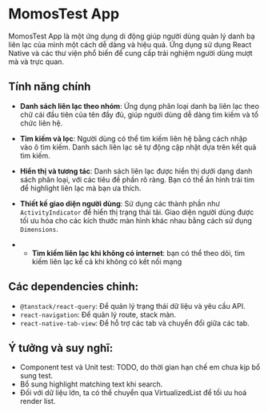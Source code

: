 # MomosTest App

MomosTest App là một ứng dụng di động giúp người dùng quản lý danh bạ liên lạc của mình một cách dễ dàng và hiệu quả. Ứng dụng sử dụng React Native và các thư viện phổ biến để cung cấp trải nghiệm người dùng mượt mà và trực quan.

## Tính năng chính

- **Danh sách liên lạc theo nhóm**: Ứng dụng phân loại danh bạ liên lạc theo chữ cái đầu tiên của tên đầy đủ, giúp người dùng dễ dàng tìm kiếm và tổ chức liên hệ.

- **Tìm kiếm và lọc**: Người dùng có thể tìm kiếm liên hệ bằng cách nhập vào ô tìm kiếm. Danh sách liên lạc sẽ tự động cập nhật dựa trên kết quả tìm kiếm.

- **Hiển thị và tương tác**: Danh sách liên lạc được hiển thị dưới dạng danh sách phân loại, với các tiêu đề phần rõ ràng. Bạn có thể ấn hình trái tim để highlight liên lạc mà bạn ưa thích.

- **Thiết kế giao diện người dùng**: Sử dụng các thành phần như `ActivityIndicator` để hiển thị trạng thái tải. Giao diện người dùng được tối ưu hóa cho các kích thước màn hình khác nhau bằng cách sử dụng `Dimensions`.

- - **Tìm kiếm liên lạc khi không có internet**: bạn có thể theo dõi, tìm kiếm liên lạc kể cả khi không có kết nối mạng

## Các dependencies chinh:

- `@tanstack/react-query`: Để quản lý trạng thái dữ liệu và yêu cầu API.
- `react-navigation`: Để quản lý route, stack màn.
- `react-native-tab-view`: Để hỗ trợ các tab và chuyển đổi giữa các tab.

## Ý tưởng và suy nghĩ:

 - Component test và Unit test: TODO, do thời gian hạn chế em chưa kịp bổ sung test.
 - Bổ sung highlight matching text khi search.
 - Đối với dữ liệu lớn, ta có thể chuyển qua VirtualizedList để tối ưu hoá render list.
